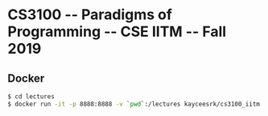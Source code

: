 # CS3100 -- Paradigms of Programming -- CSE IITM -- Fall 2019

## Docker

```bash
$ cd lectures
$ docker run -it -p 8888:8888 -v `pwd`:/lectures kayceesrk/cs3100_iitm:latest
```
